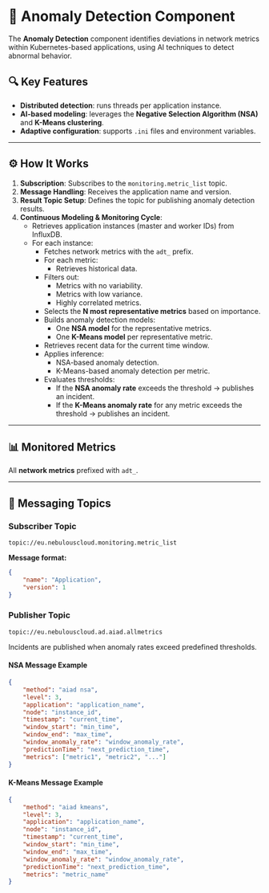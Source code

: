 # 🧠 Anomaly Detection Component

The **Anomaly Detection** component identifies deviations in network metrics within Kubernetes-based applications, using AI techniques to detect abnormal behavior.

## 🔍 Key Features

- **Distributed detection**: runs threads per application instance.  
- **AI-based modeling**: leverages the **Negative Selection Algorithm (NSA)** and **K-Means clustering**.  
- **Adaptive configuration**: supports `.ini` files and environment variables.

---

## ⚙️ How It Works

1. **Subscription**: Subscribes to the `monitoring.metric_list` topic.  
2. **Message Handling**: Receives the application name and version.  
3. **Result Topic Setup**: Defines the topic for publishing anomaly detection results.  
4. **Continuous Modeling & Monitoring Cycle**:
   - Retrieves application instances (master and worker IDs) from InfluxDB.
   - For each instance:
     - Fetches network metrics with the `adt_` prefix.
     - For each metric:
       - Retrieves historical data.
     - Filters out:
       - Metrics with no variability.
       - Metrics with low variance.
       - Highly correlated metrics.
     - Selects the **N most representative metrics** based on importance.
     - Builds anomaly detection models:
       - One **NSA model** for the representative metrics.
       - One **K-Means model** per representative metric.
     - Retrieves recent data for the current time window.
     - Applies inference:
       - NSA-based anomaly detection.
       - K-Means-based anomaly detection per metric.
     - Evaluates thresholds:
       - If the **NSA anomaly rate** exceeds the threshold → publishes an incident.
       - If the **K-Means anomaly rate** for any metric exceeds the threshold → publishes an incident.

---

## 📊 Monitored Metrics

All **network metrics** prefixed with `adt_`.

---

## 📨 Messaging Topics

### Subscriber Topic

```text
topic://eu.nebulouscloud.monitoring.metric_list
```

**Message format:**

```json
{
    "name": "Application",
    "version": 1
}
```

### Publisher Topic

```text
topic://eu.nebulouscloud.ad.aiad.allmetrics
```

Incidents are published when anomaly rates exceed predefined thresholds.

#### NSA Message Example

```json
{
    "method": "aiad nsa",
    "level": 3,
    "application": "application_name",
    "node": "instance_id",
    "timestamp": "current_time",
    "window_start": "min_time",
    "window_end": "max_time",
    "window_anomaly_rate": "window_anomaly_rate",
    "predictionTime": "next_prediction_time",
    "metrics": ["metric1", "metric2", "..."]
}
```

#### K-Means Message Example

```json
{
    "method": "aiad kmeans",
    "level": 3,
    "application": "application_name",
    "node": "instance_id",
    "timestamp": "current_time",
    "window_start": "min_time",
    "window_end": "max_time",
    "window_anomaly_rate": "window_anomaly_rate",
    "predictionTime": "next_prediction_time",
    "metrics": "metric_name"
}
```
